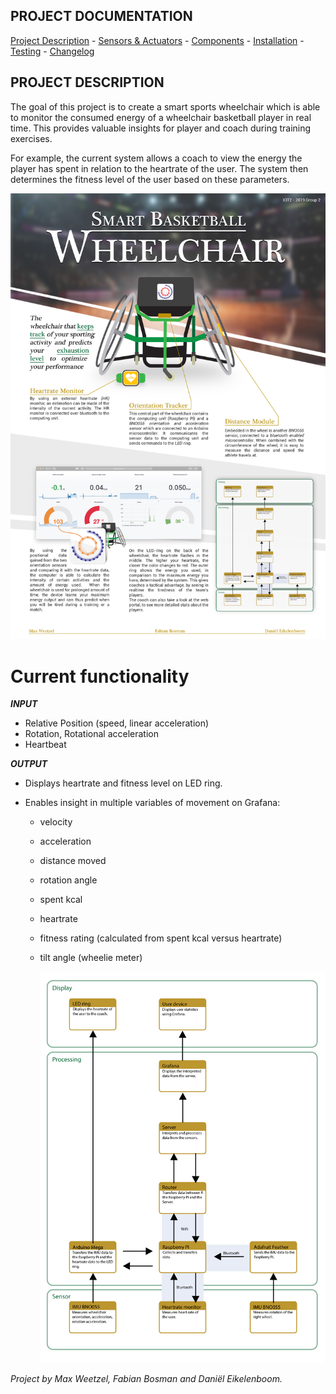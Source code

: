 ## PROJECT DOCUMENTATION

[Project Description](README.md) - [Sensors & Actuators](SENSORS_ACTUATORS.md) - [Components](COMPONENTS.md) - [Installation](INSTALLATION.md) - [Testing](TESTING.md) -  [Changelog](CHANGELOG.md)

## PROJECT DESCRIPTION

The goal of this project is to create a smart sports wheelchair which is able to monitor the consumed energy of a wheelchair basketball player in real time. This provides valuable insights for player and coach during training exercises.

For example, the current system allows a coach to view the energy the player has spent in relation to the heartrate of the user. The system then determines the fitness level of the user based on these parameters.

![](Images/Poster_v1.0.0.jpg)


# Current functionality

__*INPUT*__
* Relative Position (speed, linear acceleration)
* Rotation, Rotational acceleration
* Heartbeat

__*OUTPUT*__
-	Displays heartrate and fitness level on LED ring.
- Enables insight in multiple variables of movement on Grafana:

   * velocity
   * acceleration
   * distance moved
   * rotation angle
   * spent kcal
   * heartrate
   * fitness rating (calculated from spent kcal versus heartrate)
   * tilt angle (wheelie meter)					

	 ![](Images/System-architecture_v2.png)


*Project by Max Weetzel, Fabian Bosman and Daniël Eikelenboom.*
